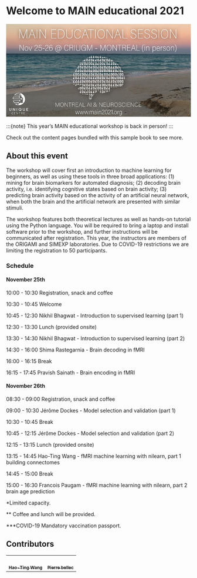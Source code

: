 # Welcome to MAIN educational 2021

![](./banner.jpeg)

:::{note}
This year’s MAIN educational workshop is back in person!
:::


Check out the content pages bundled with this sample book to see more.

## About this event

The workshop will cover first an introduction to machine learning for beginners, as well as using these tools in three broad applications: (1) mining for brain biomarkers for automated diagnosis; (2) decoding brain activity, i.e. identifying cognitive states based on brain activity; (3) predicting brain activity based on the activity of an artificial neural network, when both the brain and the artificial network are presented with similar stimuli.

The workshop features both theoretical lectures as well as hands-on tutorial using the Python language. You will be required to bring a laptop and install software prior to the workshop, and further instructions will be communicated after registration. This year, the instructors are members of the ORIGAMI and SIMEXP laboratories. Due to COVID-19 restrictions we are limiting the registration to 50 participants.

### Schedule

#### November 25th

10:00 - 10:30 Registration, snack and coffee

10:30 - 10:45 Welcome

10:45 - 12:30 Nikhil Bhagwat - Introduction to supervised learning (part 1)

12:30 - 13:30 Lunch (provided onsite)

13:30 - 14:30 Nikhil Bhagwat - Introduction to supervised learning (part 2)

14:30 - 16:00 Shima Rastegarnia - Brain decoding in fMRI

16:00 - 16:15 Break

16:15 - 17:45 Pravish Sainath - Brain encoding in fMRI

#### November 26th

08:30 - 09:00 Registration, snack and coffee

09:00 - 10:30 Jérôme Dockes - Model selection and validation (part 1)

10:30 - 10:45 Break

10:45 - 12:15 Jérôme Dockes - Model selection and validation (part 2)

12:15 - 13:15 Lunch (provided onsite)

13:15 - 14:45 Hao-Ting Wang - fMRI machine learning with nilearn, part 1 building connectomes

14:45 - 15:00 Break

15:00 - 16:30 Francois Paugam - fMRI machine learning with nilearn, part 2 brain age prediction


*Limited capacity.

** Coffee and lunch will be provided.

***COVID-19 Mandatory vaccination passport.

## Contributors

<table>
  <tr>
    <td align="center">
      <a href="https://wanghaoting.com">
        <img src="https://avatars.githubusercontent.com/u/13743617?v=4" width="100px;" alt=""/>
        <br /><sub><b>Hao-Ting Wang</b></sub>
      </a>
      <br />
    </td>
    <td align="center">
      <a href="https://github.com/pbellec">
        <img src="https://avatars.githubusercontent.com/u/1670887?v=4?s=100" width="100px;" alt=""/>
        <br /><sub><b>Pierre bellec</b></sub>
      </a>
      <br />
    </td>
  </tr>
</table>
